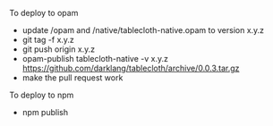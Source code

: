 To deploy to opam

- update /opam and /native/tablecloth-native.opam to version x.y.z
- git tag -f x.y.z
- git push origin x.y.z
- opam-publish tablecloth-native -v x.y.z https://github.com/darklang/tablecloth/archive/0.0.3.tar.gz
- make the pull request work

To deploy to npm

- npm publish

